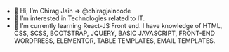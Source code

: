 - 👋 Hi, I’m Chirag Jain => @chiragjaincode
- 👀 I’m interested in Technologies related to IT.
- 🌱 I’m currently learning React-JS Front end. I have knowledge of HTML, CSS, SCSS, BOOTSTRAP, JQUERY, BASIC JAVASCRIPT, FRONT-END WORDPRESS, ELEMENTOR, TABLE TEMPLATES, EMAIL TEMPLATES.
<!---
chiragjaincode/chiragjaincode is a ✨ special ✨ repository because its `README.md` (this file) appears on your GitHub profile.
You can click the Preview link to take a look at your changes.
--->

